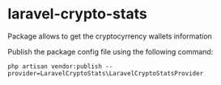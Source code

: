 # laravel-crypto-stats
Package allows to get the cryptocyrrency wallets information

Publish the package config file using the following command:

```
php artisan vendor:publish --provider=LaravelCryptoStats\LaravelCryptoStatsProvider
```
